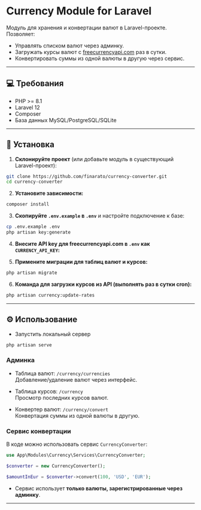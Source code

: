 
# Currency Module for Laravel

Модуль для хранения и конвертации валют в Laravel-проекте.  
Позволяет:
- Управлять списком валют через админку.
- Загружать курсы валют с [freecurrencyapi.com](https://freecurrencyapi.com/) раз в сутки.
- Конвертировать суммы из одной валюты в другую через сервис.

---

## 💻 Требования

- PHP >= 8.1
- Laravel 12
- Composer
- База данных MySQL/PostgreSQL/SQLite

---

## 🚀 Установка

1. **Склонируйте проект** (или добавьте модуль в существующий Laravel-проект):

```bash
git clone https://github.com/finarato/currency-converter.git
cd currency-converter
```

2. **Установите зависимости:**

```bash
composer install
```

3. **Скопируйте `.env.example` в `.env`** и настройте подключение к базе:

```bash
cp .env.example .env
php artisan key:generate
```

4. **Внесите API key для freecurrencyapi.com в `.env` как `CURRENCY_API_KEY`:**

5. **Примените миграции для таблиц валют и курсов:**

```bash
php artisan migrate
```

6. **Команда для загрузки курсов из API (выполнять раз в сутки cron):**

```bash
php artisan currency:update-rates
```

---

## ⚙️ Использование

- Запустить локальный сервер

```bash
php artisan serve
```

### Админка

- Таблица валют: `/currency/currencies`  
  Добавление/удаление валют через интерфейс.

- Таблица курсов: `/currency`  
  Просмотр последних курсов валют.

- Конвертер валют: `/currency/convert`  
  Конвертация суммы из одной валюты в другую.

### Сервис конвертации

В коде можно использовать сервис `CurrencyConverter`:

```php
use App\Modules\Currency\Services\CurrencyConverter;

$converter = new CurrencyConverter();

$amountInEur = $converter->convert(100, 'USD', 'EUR');
```

- Сервис использует **только валюты, зарегистрированные через админку**.

---
